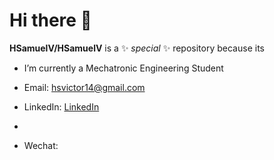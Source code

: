 # Hi there 👋

**HSamuelV/HSamuelV** is a ✨ _special_ ✨ repository because its

- I’m currently a Mechatronic Engineering Student 
 
- Email: [hsvictor14@gmail.com](mailto:hsvictor14@gmail.com)
 
- LinkedIn: [LinkedIn](https://www.linkedin.com/in/hugo-samuel-victor-santos/)

- 

- Wechat: 
